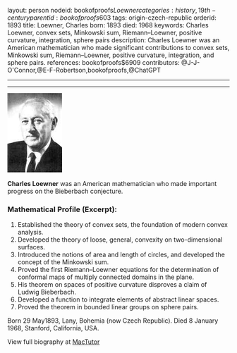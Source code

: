 layout: person
nodeid: bookofproofs$Loewner
categories: history,19th-century
parentid: bookofproofs$603
tags: origin-czech-republic
orderid: 1893
title: Loewner, Charles
born: 1893
died: 1968
keywords: Charles Loewner, convex sets, Minkowski sum, Riemann–Loewner, positive curvature, integration, sphere pairs
description: Charles Loewner was an American mathematician who made significant contributions to convex sets, Minkowski sum, Riemann–Loewner, positive curvature, integration, and sphere pairs.
references: bookofproofs$6909
contributors: @J-J-O'Connor,@E-F-Robertson,bookofproofs,@ChatGPT

---



---

![Loewner.jpg](https://github.com/bookofproofs/bookofproofs.github.io/blob/main/_sources/_assets/images/portraits/Loewner.jpg?raw=true)

**Charles Loewner** was an American mathematician who made important progress on the Bieberbach conjecture.

### Mathematical Profile (Excerpt):
1. Established the theory of convex sets, the foundation of modern convex analysis. 
2. Developed the theory of loose, general, convexity on two-dimensional surfaces. 
3. Introduced the notions of area and length of circles, and developed the concept of the Minkowski sum. 
4. Proved the first Riemann–Loewner equations for the determination of conformal maps of multiply connected domains in the plane. 
5. His theorem on spaces of positive curvature disproves a claim of Ludwig Bieberbach.
6. Developed a function to integrate elements of abstract linear spaces. 
7. Proved the theorem in bounded linear groups on sphere pairs.

Born 29 May1893, Lany, Bohemia (now Czech Republic). Died 8 January 1968, Stanford, California, USA.

View full biography at [MacTutor](https://mathshistory.st-andrews.ac.uk/Biographies/Loewner/)
